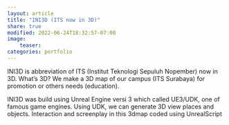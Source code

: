 ```yaml
---
layout: article
title: "INI3D (ITS now in 3D)"
share: true
modified: 2022-06-24T18:32:57-07:00
image:
    teaser: 
categories: portfolio
---
```


INI3D is abbreviation of ITS (Institut Teknologi Sepuluh Nopember) now in 3D. What’s 3D? We make a 3D map of our campus (ITS Surabaya) for promotion or others needs (education).

INI3D was build using Unreal Engine versi 3 which called UE3/UDK, one of famous game engines. Using UDK, we can generate 3D view places and objects. Interaction and screenplay in this 3dmap coded using UnrealScript